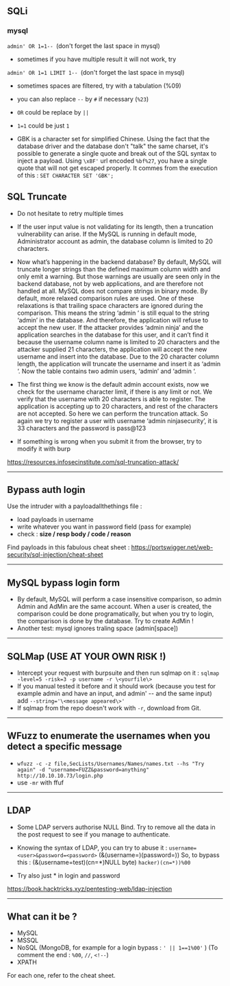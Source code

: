 ## SQLi

### mysql

`admin' OR 1=1-- `(don't forget the last space in mysql)

- sometimes if you have multiple result it will not work, try

`admin' OR 1=1 LIMIT 1-- `(don't forget the last space in mysql)

- sometimes spaces are filtered, try with a tabulation (%09) 

- you can also replace `--` by `#` if necessary (`%23`)

- `OR` could be replace by `||`

- `1=1` could be just `1`

- GBK is a character set for simplified Chinese. Using the fact that the database driver and the database don't "talk" the same charset, it's possible to generate a single quote and break out of the SQL syntax to inject a payload. Using `\xBF'` url encoded `%bf%27`, you have a single quote that will not get escaped properly. It commes from the execution of this : `SET CHARACTER SET 'GBK';`


## SQL Truncate

- Do not hesitate to retry multiple times

- If the user input value is not validating for its length, then a truncation vulnerability can arise. If the MySQL is running in default mode, Administrator account as admin, the database column is limited to 20 characters.

- Now what’s happening in the backend database? By default, MySQL will truncate longer strings than the defined maximum column width and only emit a warning. But those warnings are usually are seen only in the backend database, not by web applications, and are therefore not handled at all. MySQL does not compare strings in binary mode. By default, more relaxed comparison rules are used. One of these relaxations is that trailing space characters are ignored during the comparison. This means the string ‘admin ‘ is still equal to the string ‘admin’ in the database. And therefore, the application will refuse to accept the new user. If the attacker provides ‘admin ninja’ and the application searches in the database for this user, and it can’t find it because the username column name is limited to 20 characters and the attacker supplied 21 characters, the application will accept the new username and insert into the database. Due to the 20 character column length, the application will truncate the username and insert it as ‘admin ‘. Now the table contains two admin users, ‘admin’ and ‘admin ‘.

- The first thing we know is the default admin account exists, now we check for the username character limit, if there is any limit or not. We verify that the username with 20 characters is able to register. The application is accepting up to 20 characters, and rest of the characters are not accepted. So here we can perform the truncation attack. So again we try to register a user with username ‘admin ninjasecurity’, it is 33 characters and the password is pass@123

- If something is wrong when you submit it from the browser, try to modify it with burp 




https://resources.infosecinstitute.com/sql-truncation-attack/

---

## Bypass auth login

Use the intruder with a payloadallthethings file :
- load payloads in username
- write whatever you want in password field (pass for example)
- check : **size / resp body / code / reason**

Find payloads in this fabulous cheat sheet : https://portswigger.net/web-security/sql-injection/cheat-sheet


---

## MySQL bypass login form

- By default, MySQL will perform a case insensitive comparison, so admin Admin and AdMin are the same account. When a user is created, the comparison could be done programatically, but when you try to login, the comparison is done by the database. Try to create AdMin !
- Another test: mysql ignores traling space (admin[space])

---

## SQLMap (USE AT YOUR OWN RISK !)

- Intercept your request with burpsuite and then run sqlmap on it : ```sqlmap -level=5 -risk=3 -p username -r \<yourfile\>``` 
- If you manual tested it before and it should work (because you test for example admin and have an input, and admin' -- and the same input) add ```--string='\<message appeared\>'```
- If sqlmap from the repo doesn't work with ```-r```, download from Git.

---

## WFuzz to enumerate the usernames when you detect a specific message  

- `wfuzz -c -z file,SecLists/Usernames/Names/names.txt --hs "Try again" -d "username=FUZZ&password=anything" http://10.10.10.73/login.php`
- use `-mr` with ffuf

---

## LDAP

- Some LDAP servers authorise NULL Bind. Try to remove all the data in the post request to see if you manage to authenticate.

- Knowing the syntax of LDAP, you can try to abuse it : `username=<user>&password=<password>`
(&(username=<user>)(password=<password>))
So, to bypass this :
(&(username=test)(cn=*)NULL byte)
`hacker)(cn=*))%00`

- Try also just * in login and password

https://book.hacktricks.xyz/pentesting-web/ldap-injection

---

## What can it be ?

- MySQL
- MSSQL
- NoSQL (MongoDB, for example for a login bypass : `' || 1==1%00'`
) (To comment the end : `%00`, `//`, `<!--`)
- XPATH

For each one, refer to the cheat sheet.

